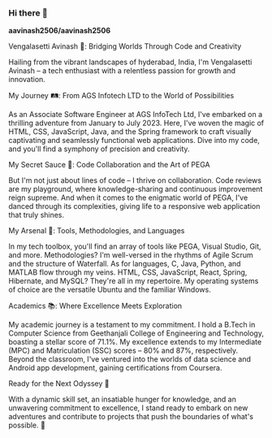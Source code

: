 ### Hi there 👋


**aavinash2506/aavinash2506**


Vengalasetti Avinash 🚀: Bridging Worlds Through Code and Creativity

Hailing from the vibrant landscapes of hyderabad, India, I'm Vengalasetti Avinash – a tech enthusiast with a relentless passion for growth and innovation.

My Journey 🛤️: From AGS Infotech LTD to the World of Possibilities

As an Associate Software Engineer at AGS InfoTech Ltd, I've embarked on a thrilling adventure from January to July 2023. Here, I've woven the magic of HTML, CSS, JavaScript, Java, and the Spring framework to craft visually captivating and seamlessly functional web applications. Dive into my code, and you'll find a symphony of precision and creativity.

My Secret Sauce 🧙: Code Collaboration and the Art of PEGA

But I'm not just about lines of code – I thrive on collaboration. Code reviews are my playground, where knowledge-sharing and continuous improvement reign supreme. And when it comes to the enigmatic world of PEGA, I've danced through its complexities, giving life to a responsive web application that truly shines.

My Arsenal 🧰: Tools, Methodologies, and Languages

In my tech toolbox, you'll find an array of tools like PEGA, Visual Studio, Git, and more. Methodologies? I'm well-versed in the rhythms of Agile Scrum and the structure of Waterfall. As for languages, C, Java, Python, and MATLAB flow through my veins. HTML, CSS, JavaScript, React, Spring, Hibernate, and MySQL? They're all in my repertoire. My operating systems of choice are the versatile Ubuntu and the familiar Windows.

Academics 📚: Where Excellence Meets Exploration

My academic journey is a testament to my commitment. I hold a B.Tech in Computer Science from Geethanjali College of Engineering and Technology, boasting a stellar score of 71.1%. My excellence extends to my Intermediate (MPC) and Matriculation (SSC) scores – 80% and 87%, respectively. Beyond the classroom, I've ventured into the worlds of data science and Android app development, gaining certifications from Coursera.

Ready for the Next Odyssey 🌠

With a dynamic skill set, an insatiable hunger for knowledge, and an unwavering commitment to excellence, I stand ready to embark on new adventures and contribute to projects that push the boundaries of what's possible. 🚀

